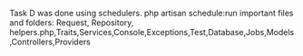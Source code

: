 Task D was done using schedulers. php artisan schedule:run
important files and folders: Request, Repository, helpers.php,Traits,Services,Console,Exceptions,Test,Database,Jobs,Models,Controllers,Providers